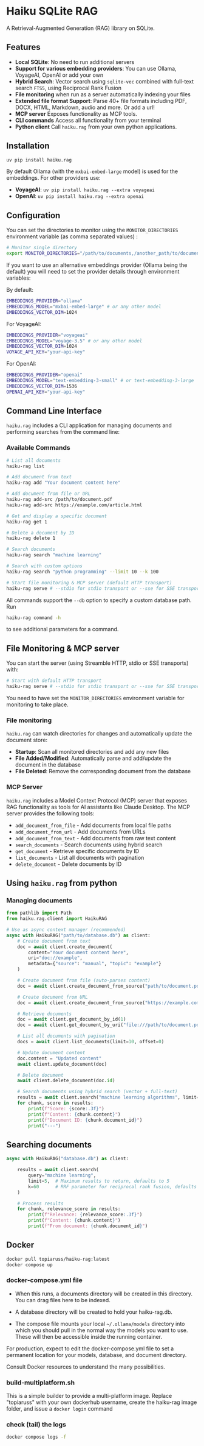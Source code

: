 # Haiku SQLite RAG

A Retrieval-Augmented Generation (RAG) library on SQLite.

## Features
- **Local SQLite**: No need to run additional servers
- **Support for various embedding providers**: You can use Ollama, VoyageAI, OpenAI or add your own
- **Hybrid Search**: Vector search using `sqlite-vec` combined with full-text search `FTS5`, using Reciprocal Rank Fusion
- **File monitoring** when run as a server automatically indexing your files
- **Extended file format Support**: Parse 40+ file formats including PDF, DOCX, HTML, Markdown, audio and more. Or add a url!
- **MCP server** Exposes functionality as MCP tools.
- **CLI commands** Access all functionality from your terminal
- **Python client** Call `haiku.rag` from your own python applications.

## Installation

```bash
uv pip install haiku.rag
```

By default Ollama (with the `mxbai-embed-large` model) is used for the embeddings.
For other providers use:

- **VoyageAI**: `uv pip install haiku.rag --extra voyageai`
- **OpenAI**: `uv pip install haiku.rag --extra openai`

## Configuration

You can set the directories to monitor using the `MONITOR_DIRECTORIES` environment variable (as comma separated values) :

```bash
# Monitor single directory
export MONITOR_DIRECTORIES="/path/to/documents,/another_path/to/documents"
```

If you want to use an alternative embeddings provider (Ollama being the default) you will need to set the provider details through environment variables:

By default:

```bash
EMBEDDINGS_PROVIDER="ollama"
EMBEDDINGS_MODEL="mxbai-embed-large" # or any other model
EMBEDDINGS_VECTOR_DIM=1024
```

For VoyageAI:
```bash
EMBEDDINGS_PROVIDER="voyageai"
EMBEDDINGS_MODEL="voyage-3.5" # or any other model
EMBEDDINGS_VECTOR_DIM=1024
VOYAGE_API_KEY="your-api-key"
```

For OpenAI:
```bash
EMBEDDINGS_PROVIDER="openai"
EMBEDDINGS_MODEL="text-embedding-3-small" # or text-embedding-3-large
EMBEDDINGS_VECTOR_DIM=1536
OPENAI_API_KEY="your-api-key"
```

## Command Line Interface

`haiku.rag` includes a CLI application for managing documents and performing searches from the command line:

### Available Commands

```bash
# List all documents
haiku-rag list

# Add document from text
haiku-rag add "Your document content here"

# Add document from file or URL
haiku-rag add-src /path/to/document.pdf
haiku-rag add-src https://example.com/article.html

# Get and display a specific document
haiku-rag get 1

# Delete a document by ID
haiku-rag delete 1

# Search documents
haiku-rag search "machine learning"

# Search with custom options
haiku-rag search "python programming" --limit 10 --k 100

# Start file monitoring & MCP server (default HTTP transport)
haiku-rag serve # --stdio for stdio transport or --sse for SSE transport
```

All commands support the `--db` option to specify a custom database path. Run
```bash
haiku-rag command -h
```
to see additional parameters for a command.

## File Monitoring & MCP server

You can start the server (using Streamble HTTP, stdio or SSE transports) with:

```bash
# Start with default HTTP transport
haiku-rag serve # --stdio for stdio transport or --sse for SSE transport
```

You need to have set the `MONITOR_DIRECTORIES` environment variable for monitoring to take place.

### File monitoring

`haiku.rag` can watch directories for changes and automatically update the document store:

- **Startup**: Scan all monitored directories and add any new files
- **File Added/Modified**: Automatically parse and add/update the document in the database
- **File Deleted**: Remove the corresponding document from the database

### MCP Server

`haiku.rag` includes a Model Context Protocol (MCP) server that exposes RAG functionality as tools for AI assistants like Claude Desktop. The MCP server provides the following tools:

- `add_document_from_file` - Add documents from local file paths
- `add_document_from_url` - Add documents from URLs
- `add_document_from_text` - Add documents from raw text content
- `search_documents` - Search documents using hybrid search
- `get_document` - Retrieve specific documents by ID
- `list_documents` - List all documents with pagination
- `delete_document` - Delete documents by ID

## Using `haiku.rag` from python

### Managing documents

```python
from pathlib import Path
from haiku.rag.client import HaikuRAG

# Use as async context manager (recommended)
async with HaikuRAG("path/to/database.db") as client:
    # Create document from text
    doc = await client.create_document(
        content="Your document content here",
        uri="doc://example",
        metadata={"source": "manual", "topic": "example"}
    )

    # Create document from file (auto-parses content)
    doc = await client.create_document_from_source("path/to/document.pdf")

    # Create document from URL
    doc = await client.create_document_from_source("https://example.com/article.html")

    # Retrieve documents
    doc = await client.get_document_by_id(1)
    doc = await client.get_document_by_uri("file:///path/to/document.pdf")

    # List all documents with pagination
    docs = await client.list_documents(limit=10, offset=0)

    # Update document content
    doc.content = "Updated content"
    await client.update_document(doc)

    # Delete document
    await client.delete_document(doc.id)

    # Search documents using hybrid search (vector + full-text)
    results = await client.search("machine learning algorithms", limit=5)
    for chunk, score in results:
        print(f"Score: {score:.3f}")
        print(f"Content: {chunk.content}")
        print(f"Document ID: {chunk.document_id}")
        print("---")
```

## Searching documents

```python
async with HaikuRAG("database.db") as client:

    results = await client.search(
        query="machine learning",
        limit=5,  # Maximum results to return, defaults to 5
        k=60      # RRF parameter for reciprocal rank fusion, defaults to 60
    )

    # Process results
    for chunk, relevance_score in results:
        print(f"Relevance: {relevance_score:.3f}")
        print(f"Content: {chunk.content}")
        print(f"From document: {chunk.document_id}")
```

## Docker

``` bash
docker pull topiaruss/haiku-rag:latest
docker compose up
```

### docker-compose.yml file

 * When this runs, a documents directory will be created in this directory. You can drag files here to be indexed.

 * A database directory will be created to hold your haiku-rag.db.

 * The compose file mounts your local `~/.ollama/models` directory into which you should pull in the normal way the models you want to use. These will then be accessible inside the running container.

For production, expect to edit the docker-compose.yml file 
to set a permanent location for your models, database, and document directory. 

Consult Docker resources to understand the many possibilities.


### build-multiplatform.sh

This is a simple builder to provide a multi-platform image.
Replace "topiaruss" with your own dockerhub username, create the haiku-rag 
image folder, and issue a `docker login` command

### check (tail) the logs

```bash
docker compose logs -f
```